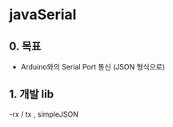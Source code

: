 # javaSerial

## 0. 목표
  - Arduino와의 Serial Port 통신 (JSON 형식으로)

## 1. 개발 lib

  -rx / tx , simpleJSON
